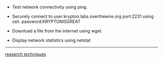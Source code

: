 - Test network connectivity using ping.

- Securely connect to user:krypton.labs.overthewire.org port:2231 using ssh. password:KRYPTONISGREAT

- Download a file from the internet using wget.

- Display network statistics using netstat
------------------------------------------------
[reaserch techniques](https://github.com/ROT101/learn_something/blob/main/skill_development/research.md)

